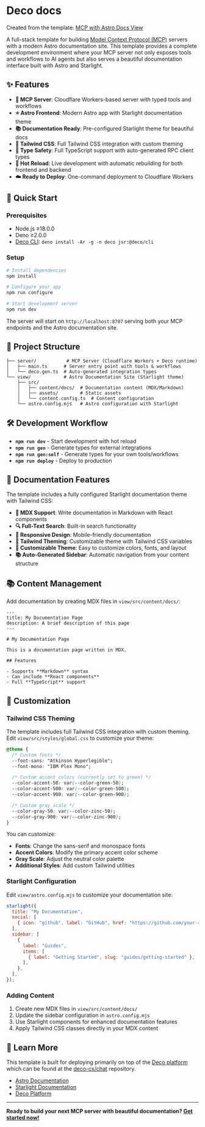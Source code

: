 # Deco docs

Created from the template:
[MCP with Astro Docs View](https://github.com/deco-cx/astro-docs-view)

A full-stack template for building
[Model Context Protocol (MCP)](https://spec.modelcontextprotocol.io/) servers
with a modern Astro documentation site. This template provides a complete
development environment where your MCP server not only exposes tools and
workflows to AI agents but also serves a beautiful documentation interface built
with Astro and Starlight.

## ✨ Features

- **🤖 MCP Server**: Cloudflare Workers-based server with typed tools and
  workflows
- **⭐ Astro Frontend**: Modern Astro app with Starlight documentation theme
- **📚 Documentation Ready**: Pre-configured Starlight theme for beautiful docs
- **🎨 Tailwind CSS**: Full Tailwind CSS integration with custom theming
- **🔧 Type Safety**: Full TypeScript support with auto-generated RPC client
  types
- **🚀 Hot Reload**: Live development with automatic rebuilding for both
  frontend and backend
- **☁️ Ready to Deploy**: One-command deployment to Cloudflare Workers

## 🚀 Quick Start

### Prerequisites

- Node.js ≥18.0.0
- Deno ≥2.0.0
- [Deco CLI](https://deco.chat): `deno install -Ar -g -n deco jsr:@deco/cli`

### Setup

```bash
# Install dependencies
npm install

# Configure your app
npm run configure

# Start development server
npm run dev
```

The server will start on `http://localhost:8787` serving both your MCP endpoints
and the Astro documentation site.

## 📁 Project Structure

```
├── server/           # MCP Server (Cloudflare Workers + Deco runtime)
│   ├── main.ts      # Server entry point with tools & workflows
│   └── deco.gen.ts  # Auto-generated integration types
└── view/            # Astro Documentation Site (Starlight theme)
    ├── src/
    │   ├── content/docs/  # Documentation content (MDX/Markdown)
    │   ├── assets/        # Static assets
    │   └── content.config.ts  # Content configuration
    └── astro.config.mjs   # Astro configuration with Starlight
```

## 🛠️ Development Workflow

- **`npm run dev`** - Start development with hot reload
- **`npm run gen`** - Generate types for external integrations
- **`npm run gen:self`** - Generate types for your own tools/workflows
- **`npm run deploy`** - Deploy to production

## 📖 Documentation Features

The template includes a fully configured Starlight documentation theme with
Tailwind CSS:

- **📝 MDX Support**: Write documentation in Markdown with React components
- **🔍 Full-Text Search**: Built-in search functionality
- **📱 Responsive Design**: Mobile-friendly documentation
- **🎨 Tailwind Theming**: Customizable theme with Tailwind CSS variables
- **🎨 Customizable Theme**: Easy to customize colors, fonts, and layout
- **📚 Auto-Generated Sidebar**: Automatic navigation from your content
  structure

## 📚 Content Management

Add documentation by creating MDX files in `view/src/content/docs/`:

```mdx
---
title: My Documentation Page
description: A brief description of this page
---

# My Documentation Page

This is a documentation page written in MDX.

## Features

- Supports **Markdown** syntax
- Can include **React components**
- Full **TypeScript** support
```

## 🎨 Customization

### Tailwind CSS Theming

The template includes full Tailwind CSS integration with custom theming. Edit
`view/src/styles/global.css` to customize your theme:

```css
@theme {
  /* Custom fonts */
  --font-sans: "Atkinson Hyperlegible";
  --font-mono: "IBM Plex Mono";

  /* Custom accent colors (currently set to green) */
  --color-accent-50: var(--color-green-50);
  --color-accent-500: var(--color-green-500);
  --color-accent-900: var(--color-green-900);

  /* Custom gray scale */
  --color-gray-50: var(--color-zinc-50);
  --color-gray-900: var(--color-zinc-900);
}
```

You can customize:

- **Fonts**: Change the sans-serif and monospace fonts
- **Accent Colors**: Modify the primary accent color scheme
- **Gray Scale**: Adjust the neutral color palette
- **Additional Styles**: Add custom Tailwind utilities

### Starlight Configuration

Edit `view/astro.config.mjs` to customize your documentation site:

```javascript
starlight({
  title: "My Documentation",
  social: [
    { icon: "github", label: "GitHub", href: "https://github.com/your-repo" },
  ],
  sidebar: [
    {
      label: "Guides",
      items: [
        { label: "Getting Started", slug: "guides/getting-started" },
      ],
    },
  ],
});
```

### Adding Content

1. Create new MDX files in `view/src/content/docs/`
2. Update the sidebar configuration in `astro.config.mjs`
3. Use Starlight components for enhanced documentation features
4. Apply Tailwind CSS classes directly in your MDX content

## 📖 Learn More

This template is built for deploying primarily on top of the
[Deco platform](https://deco.chat/about) which can be found at the
[deco-cx/chat](https://github.com/deco-cx/chat) repository.

- [Astro Documentation](https://docs.astro.build/)
- [Starlight Documentation](https://starlight.astro.build/)
- [Deco Platform](https://deco.chat/)

---

**Ready to build your next MCP server with beautiful documentation?
[Get started now!](https://deco.chat)**
